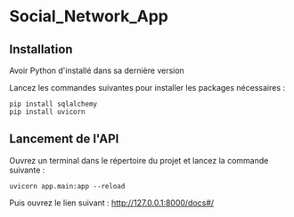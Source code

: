 # Social_Network_App

## Installation

Avoir Python d'installé dans sa dernière version

Lancez les commandes suivantes pour installer les packages nécessaires :
```
pip install sqlalchemy   
pip install uvicorn
```

## Lancement de l'API

Ouvrez un terminal dans le répertoire du projet et lancez la commande suivante :
``` 
uvicorn app.main:app --reload 
```

Puis ouvrez le lien suivant :
http://127.0.0.1:8000/docs#/
